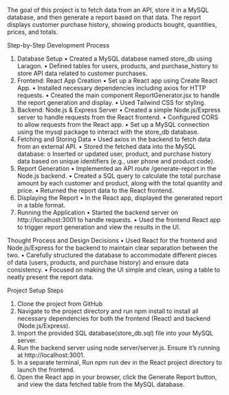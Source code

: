 The goal of this project is to fetch data from an API, store it in a MySQL database, and then generate a report based on that data. The report displays customer purchase history, showing products bought, quantities, prices, and totals.

Step-by-Step Development Process

1. Database Setup
•	Created a MySQL database named store_db using Laragon.
•	Defined tables for users, products, and purchase_history to store API data related to customer purchases.
2. Frontend: React App Creation
•	Set up a React app using Create React App.
•	Installed necessary dependencies including axios for HTTP requests.
•	Created the main component ReportGenerator.jsx to handle the report generation and display.
•	Used Tailwind CSS for styling.
3. Backend: Node.js & Express Server
•	Created a simple Node.js/Express server to handle requests from the React frontend.
•	Configured CORS to allow requests from the React app.
•	Set up a MySQL connection using the mysql package to interact with the store_db database.
4. Fetching and Storing Data
•	Used axios in the backend to fetch data from an external API.
•	Stored the fetched data into the MySQL database:
o	Inserted or updated user, product, and purchase history data based on unique identifiers (e.g., user phone and product code).
5. Report Generation
•	Implemented an API route /generate-report in the Node.js backend.
•	Created a SQL query to calculate the total purchase amount by each customer and product, along with the total quantity and price.
•	Returned the report data to the React frontend.
6. Displaying the Report
•	In the React app, displayed the generated report in a table format.
7. Running the Application
•	Started the backend server on http://localhost:3001 to handle requests.
•	Used the frontend React app to trigger report generation and view the results in the UI.

Thought Process and Design Decisions
•	Used React for the frontend and Node.js/Express for the backend to maintain clear separation between the two.
•	Carefully structured the database to accommodate different pieces of data (users, products, and purchase history) and ensure data consistency.
•	Focused on making the UI simple and clean, using a table to neatly present the report data.

Project Setup Steps
1.	Clone the project from GitHub
2.	Navigate to the project directory and run npm install to install all necessary dependencies for both the frontend (React) and backend (Node.js/Express).
3.	Import the provided SQL database(store_db.sql) file into your MySQL server.
4.	Run the backend server using node server/server.js. Ensure it’s running at http://localhost:3001.
5.	In a separate terminal, Run npm run dev in the React project directory to launch the frontend.
6.	Open the React app in your browser, click the Generate Report button, and view the data fetched table from the MySQL database.

